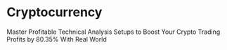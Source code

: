 # Cryptocurrency
Master Profitable Technical Analysis Setups to Boost Your Crypto Trading Profits by 80.35% With Real World
